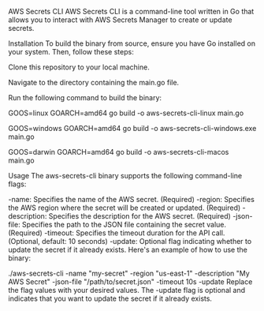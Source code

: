 AWS Secrets CLI
AWS Secrets CLI is a command-line tool written in Go that allows you to interact with AWS Secrets Manager to create or update secrets.

Installation
To build the binary from source, ensure you have Go installed on your system. Then, follow these steps:

Clone this repository to your local machine.

Navigate to the directory containing the main.go file.

Run the following command to build the binary:

GOOS=linux GOARCH=amd64 go build -o aws-secrets-cli-linux main.go 

GOOS=windows GOARCH=amd64 go build -o aws-secrets-cli-windows.exe main.go 

GOOS=darwin GOARCH=amd64 go build -o aws-secrets-cli-macos main.go

Usage
The aws-secrets-cli binary supports the following command-line flags:

-name: Specifies the name of the AWS secret. (Required)
-region: Specifies the AWS region where the secret will be created or updated. (Required)
-description: Specifies the description for the AWS secret. (Required)
-json-file: Specifies the path to the JSON file containing the secret value. (Required)
-timeout: Specifies the timeout duration for the API call. (Optional, default: 10 seconds)
-update: Optional flag indicating whether to update the secret if it already exists.
Here's an example of how to use the binary:


./aws-secrets-cli -name "my-secret" -region "us-east-1" -description "My AWS Secret" -json-file "/path/to/secret.json" -timeout 10s -update
Replace the flag values with your desired values. The -update flag is optional and indicates that you want to update the secret if it already exists.
